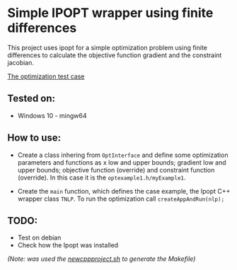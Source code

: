 # Simple IPOPT wrapper using finite differences

This project uses ipopt for a simple optimization problem using finite differences to calculate the objective function gradient and the constraint jacobian.

[The optimization test case](http://ab-initio.mit.edu/wiki/index.php/NLopt_Tutorial "NLP Example")

## Tested on:

- Windows 10 - mingw64

## How to use:

- Create a class inhering from `OptInterface` and define some optimization parameters and functions as x low and upper bounds; gradient low and upper bounds; objective function (override) and constraint function (override). In this case it is the `optexample1.h/myExample1`.

- Create the `main` function, which defines the case example, the Ipopt C++ wrapper class `TNLP`. To run the optimization call `createAppAndRun(nlp);`

## TODO:

- Test on debian
- Check how the Ipopt was installed

*(Note: was used the [newcppproject.sh](https://gist.github.com/caiofcm/83d4d3d2370546d846454ff74dea7348) to generate the Makefile)*
